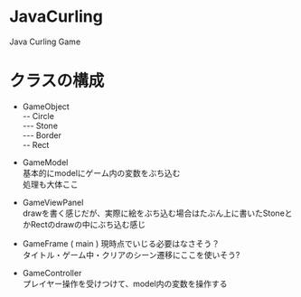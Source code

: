 # JavaCurling  
Java Curling Game  
  
# クラスの構成  
- GameObject  
-- Circle  
--- Stone  
--- Border  
-- Rect  
  
- GameModel  
基本的にmodelにゲーム内の変数をぶち込む  
処理も大体ここ  
  
- GameViewPanel  
drawを書く感じだが、実際に絵をぶち込む場合はたぶん上に書いたStoneとかRectのdrawの中にぶち込む感じ  
  
- GameFrame ( main )
現時点でいじる必要はなさそう？  
タイトル・ゲーム中・クリアのシーン遷移にここを使いそう?  
  
- GameController  
プレイヤー操作を受けつけて、model内の変数を操作する  
  
